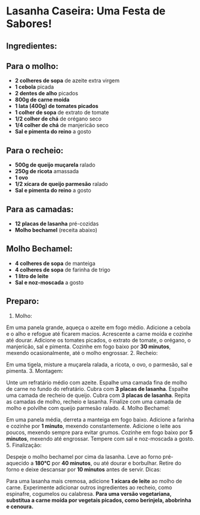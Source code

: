 # Lasanha Caseira: Uma Festa de Sabores! 
## Ingredientes:

## Para o molho:

- **2 colheres de sopa** de azeite extra virgem
- **1 cebola** picada
- **2 dentes de alho** picados
- **800g de carne moída**
- **1 lata (400g) de tomates picados**
- **1 colher de sopa** de extrato de tomate
- **1/2 colher de chá** de orégano seco
- **1/4 colher de chá** de manjericão seco
- **Sal e pimenta do reino** a gosto
## Para o recheio:

- **500g de queijo muçarela** ralado
- **250g de ricota** amassada
- **1 ovo**
- **1/2 xícara de queijo parmesão** ralado
- **Sal e pimenta do reino** a gosto
## Para as camadas:

- **12 placas de lasanha** pré-cozidas
- **Molho bechamel** (receita abaixo)
## Molho Bechamel:

- **4 colheres de sopa** de manteiga
- **4 colheres de sopa** de farinha de trigo
- **1 litro de leite**
- **Sal e noz-moscada** a gosto
## Preparo:

1. Molho:

Em uma panela grande, aqueça o azeite em fogo médio. Adicione a cebola e o alho e refogue até ficarem macios.
Acrescente a carne moída e cozinhe até dourar.
Adicione os tomates picados, o extrato de tomate, o orégano, o manjericão, sal e pimenta.
Cozinhe em fogo baixo por **30 minutos**, mexendo ocasionalmente, até o molho engrossar.
2. Recheio:

Em uma tigela, misture a muçarela ralada, a ricota, o ovo, o parmesão, sal e pimenta.
3. Montagem:

Unte um refratário médio com azeite.
Espalhe uma camada fina de molho de carne no fundo do refratário.
Cubra com **3 placas de lasanha**.
Espalhe uma camada de recheio de queijo.
Cubra com **3 placas de lasanha**.
Repita as camadas de molho, recheio e lasanha.
Finalize com uma camada de molho e polvilhe com queijo parmesão ralado.
4. Molho Bechamel:

Em uma panela média, derreta a manteiga em fogo baixo.
Adicione a farinha e cozinhe por **1 minuto**, mexendo constantemente.
Adicione o leite aos poucos, mexendo sempre para evitar grumos.
Cozinhe em fogo baixo por **5 minutos**, mexendo até engrossar.
Tempere com sal e noz-moscada a gosto.
5. Finalização:

Despeje o molho bechamel por cima da lasanha.
Leve ao forno pré-aquecido a **180°C** por **40 minutos**, ou até dourar e borbulhar.
Retire do forno e deixe descansar por **10 minutos** antes de servir.
Dicas:

Para uma lasanha mais cremosa, adicione **1 xícara de leite** ao molho de carne.
Experimente adicionar outros ingredientes ao recheio, como espinafre, cogumelos ou calabresa.
**Para uma versão vegetariana, substitua a carne moída por vegetais picados, como berinjela, abobrinha e cenoura.**